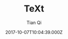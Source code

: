 ---
layout: JamstackTheme
title: TeXt
github: https://github.com/kitian616/jekyll-TeXt-theme
demo: https://tianqi.name/jekyll-TeXt-theme/
author: Tian Qi
ssg: Jekyll
date: 2017-10-07T10:04:39.000Z
description: >-
  💎 🐳 A super customizable Jekyll theme for personal site, team site, blog,
  project, documentation, etc.
stale: true
---